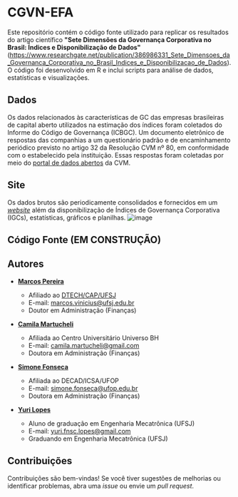 # CGVN-EFA
Este repositório contém o código fonte utilizado para replicar os resultados do artigo científico **"Sete Dimensões da Governança Corporativa no Brasil: Índices e Disponibilização de Dados"**(https://www.researchgate.net/publication/386986331_Sete_Dimensoes_da_Governanca_Corporativa_no_Brasil_Indices_e_Disponibilizacao_de_Dados). O código foi desenvolvido em R e inclui scripts para análise de dados, estatísticas e visualizações.

## Dados
Os dados relacionados às características de GC das empresas brasileiras de capital aberto utilizados na estimação dos índices foram coletados do Informe do Código de Governança (ICBGC). Um documento eletrônico de respostas das companhias a um questionário padrão e de encaminhamento periódico previsto no artigo 32 da Resolução CVM nº 80, em conformidade com o estabelecido pela instituição. Essas respostas foram coletadas por meio do [portal de dados abertos](https://dados.cvm.gov.br/dataset/cia_aberta-doc-cgvn) da CVM. 

## Site
Os dados brutos são periodicamente consolidados e fornecidos em um [*website*](https://mvlp.github.io/celta/#/governance) além da disponibilização de Índices de Governança Corporativa (IGCs), estatísticas, gráficos e planilhas.
![image](https://github.com/user-attachments/assets/38a51a00-ceb5-4422-8956-0e28c796df96)

## Código Fonte (EM CONSTRUÇÃO)

## Autores

- **[Marcos Pereira](http://lattes.cnpq.br/1294789533388093)**  
  - Afiliado ao [DTECH/CAP/UFSJ](https://ufsj.edu.br/dtech/corpo_docente.php)  
  - E-mail: marcos.vinicius@ufsj.edu.br
  - Doutor em Administração (Finanças)

- **[Camila Martucheli](http://lattes.cnpq.br/9986835732512415)**  
  - Afiliada ao Centro Universitário Universo BH
  - E-mail: camila.martucheli@gmail.com
  - Doutora em Administração (Finanças)

- **[Simone Fonseca](http://lattes.cnpq.br/5220117639109190)**  
  - Afiliada ao DECAD/ICSA/UFOP
  - E-mail: simone.fonseca@ufop.edu.br
  - Doutora em Administração (Finanças)

- **[Yuri Lopes](http://lattes.cnpq.br/1281498889191276)**  
  - Aluno de graduação em Engenharia Mecatrônica (UFSJ)  
  - E-mail: yuri.fnsc.lopes@gmail.com
  - Graduando em Engenharia Mecatrônica (UFSJ)

## Contribuições

Contribuições são bem-vindas! Se você tiver sugestões de melhorias ou identificar problemas, abra uma *issue* ou envie um *pull request*.
